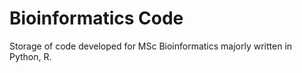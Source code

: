 # Bioinformatics Code
Storage of code developed for MSc Bioinformatics majorly written in Python, R.
